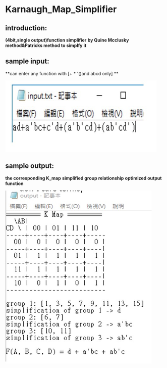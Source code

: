 # Karnaugh_Map_Simplifier

## introduction:
**(4bit,single output)function simplifier**
**by Quine Mcclusky method&Patricks method to simplfy it**

## sample input:
**can enter any function with [+ * '()and abcd only] **

![](/S__548939.jpg)
## sample output:
**the corresponding K_map** 
**simplified group relationship**
**optimized output function**

![](/S__548937.jpg)
